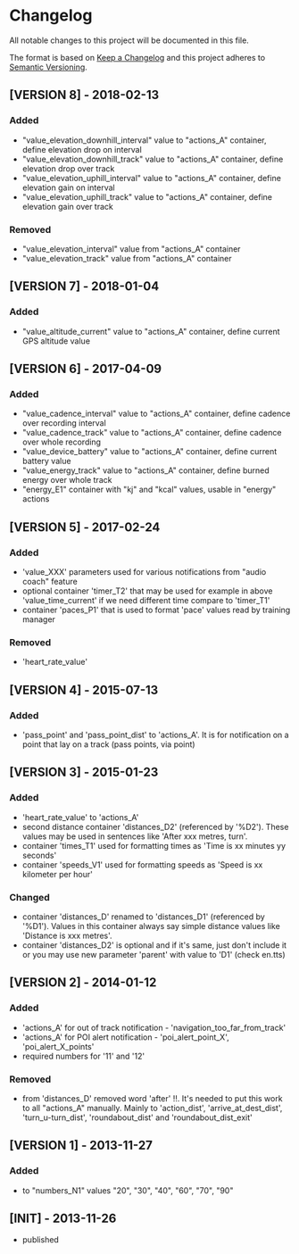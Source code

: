 # Changelog
All notable changes to this project will be documented in this file.

The format is based on [Keep a Changelog](http://keepachangelog.com/en/1.0.0/)
and this project adheres to [Semantic Versioning](http://semver.org/spec/v2.0.0.html).

## [VERSION 8] - 2018-02-13
### Added
- "value_elevation_downhill_interval" value to "actions_A" container, define elevation drop on interval
- "value_elevation_downhill_track" value to "actions_A" container, define elevation drop over track
- "value_elevation_uphill_interval" value to "actions_A" container, define elevation gain on interval
- "value_elevation_uphill_track" value to "actions_A" container, define elevation gain over track
### Removed
- "value_elevation_interval" value from "actions_A" container
- "value_elevation_track" value from "actions_A" container

## [VERSION 7] - 2018-01-04
### Added
- "value_altitude_current" value to "actions_A" container, define current GPS altitude value

## [VERSION 6] - 2017-04-09
### Added
- "value_cadence_interval" value to "actions_A" container, define cadence over recording interval
- "value_cadence_track" value to "actions_A" container, define cadence over whole recording
- "value_device_battery" value to "actions_A" container, define current battery value
- "value_energy_track" value to "actions_A" container, define burned energy over whole track
- "energy_E1" container with "kj" and "kcal" values, usable in "energy" actions

## [VERSION 5] - 2017-02-24
### Added
- 'value_XXX' parameters used for various notifications from "audio coach" feature
- optional container 'timer_T2' that may be used for example in above 'value_time_current' if we need different time compare to 'timer_T1'
- container 'paces_P1' that is used to format 'pace' values read by training manager
### Removed
- 'heart_rate_value'

## [VERSION 4] - 2015-07-13
### Added
- 'pass_point' and 'pass_point_dist' to 'actions_A'. It is for notification on a point that lay on a track (pass points, via point)

## [VERSION 3] - 2015-01-23
### Added
- 'heart_rate_value' to 'actions_A'
- second distance container 'distances_D2' (referenced by '%D2'). These values may be used in sentences like 'After xxx metres, turn'.
- container 'times_T1' used for formatting times as 'Time is xx minutes yy seconds'
- container 'speeds_V1' used for formatting speeds as 'Speed is xx kilometer per hour'
### Changed
- container 'distances_D' renamed to 'distances_D1' (referenced by '%D1'). Values in this container always say simple distance values like 'Distance is xxx metres'.
- container 'distances_D2' is optional and if it's same, just don't include it or you may use new parameter 'parent' with value to 'D1' (check en.tts)

## [VERSION 2] - 2014-01-12
### Added
- 'actions_A' for out of track notification - 'navigation_too_far_from_track'
- 'actions_A' for POI alert notification - 'poi_alert_point_X', 'poi_alert_X_points'
- required numbers for '11' and '12'
### Removed
- from 'distances_D' removed word 'after' !!. It's needed to put this work to all "actions_A" manually. Mainly to 'action_dist', 'arrive_at_dest_dist', 'turn_u-turn_dist', 'roundabout_dist' and 'roundabout_dist_exit'

## [VERSION 1] - 2013-11-27
### Added 
- to "numbers_N1" values "20", "30", "40", "60", "70", "90"

## [INIT] - 2013-11-26
- published